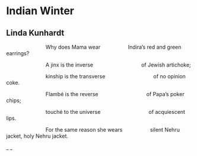 # Indian Winter
## Linda Kunhardt
                           Why does Mama wear
                  Indira’s red and green earrings?


                           A jinx is the inverse
                                of Jewish artichoke;

                           kinship is the transverse
                                of no opinion coke.

                           Flambé is the reverse
                                of Papa’s poker chips;

                           touché to the universe
                                of acquiescent lips.


                           For the same reason she wears
                  silent Nehru jacket, holy Nehru jacket.

 _
_